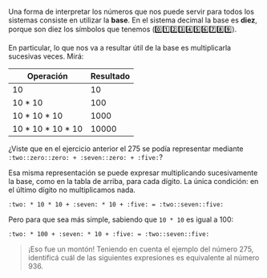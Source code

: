 Una forma de interpretar los números que nos puede servir para todos los sistemas consiste en utilizar la **base**. En el sistema decimal la base es **diez**, porque son diez los símbolos que tenemos (:zero::one::two::three::four::five::six::seven::eight::nine:).

En particular, lo que nos va a resultar útil de la base es multiplicarla sucesivas veces. Mirá:

|Operación |Resultado|
|------|-------|
| 10 | 10 |
| 10 * 10 | 100 |
| 10 * 10 * 10 | 1000 |
| 10 * 10 * 10 * 10 | 10000 |

¿Viste que en el ejercicio anterior el 275 se podía representar mediante `:two::zero::zero: + :seven::zero: + :five:`?

Esa misma representación se puede expresar multiplicando sucesivamente la base, como en la tabla de arriba, para cada dígito. La única condición: en el último dígito no multiplicamos nada.

`:two: * 10 * 10 + :seven: * 10 + :five: = :two::seven::five:`

Pero para que sea más simple, sabiendo que `10 * 10` es igual a 100:

`:two: * 100 + :seven: * 10 + :five: = :two::seven::five:`

> ¡Eso fue un montón! Teniendo en cuenta el ejemplo del número 275, identificá cuál de las siguientes expresiones es equivalente al número 936.
